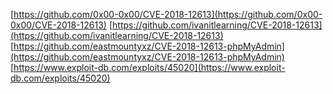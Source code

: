 [https://github.com/0x00-0x00/CVE-2018-12613](https://github.com/0x00-0x00/CVE-2018-12613)
[https://github.com/ivanitlearning/CVE-2018-12613](https://github.com/ivanitlearning/CVE-2018-12613)
[https://github.com/eastmountyxz/CVE-2018-12613-phpMyAdmin](https://github.com/eastmountyxz/CVE-2018-12613-phpMyAdmin)
[https://www.exploit-db.com/exploits/45020](https://www.exploit-db.com/exploits/45020)
